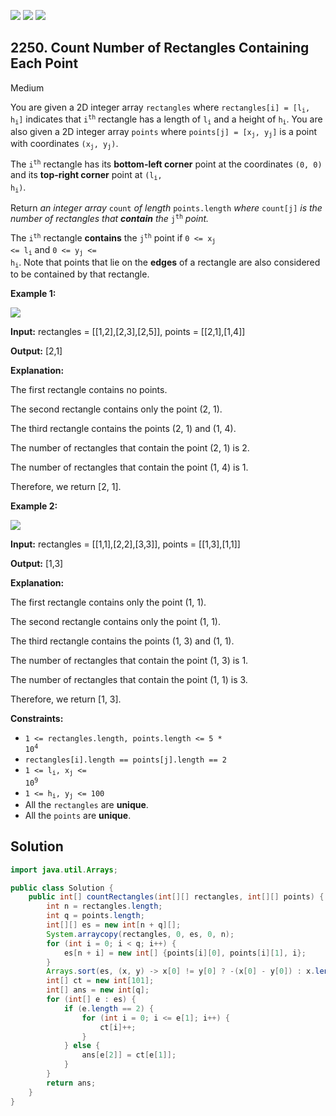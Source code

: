[![](https://img.shields.io/github/stars/javadev/LeetCode-in-Java?label=Stars&style=flat-square)](https://github.com/javadev/LeetCode-in-Java)
[![](https://img.shields.io/github/forks/javadev/LeetCode-in-Java?label=Fork%20me%20on%20GitHub%20&style=flat-square)](https://github.com/javadev/LeetCode-in-Java/fork)
[![](https://img.shields.io/badge/-LeetCode%20in%20Kotlin-blue?style=flat-square)](https://github.com/javadev/LeetCode-in-Kotlin)

## 2250\. Count Number of Rectangles Containing Each Point

Medium

You are given a 2D integer array `rectangles` where <code>rectangles[i] = [l<sub>i</sub>, h<sub>i</sub>]</code> indicates that <code>i<sup>th</sup></code> rectangle has a length of <code>l<sub>i</sub></code> and a height of <code>h<sub>i</sub></code>. You are also given a 2D integer array `points` where <code>points[j] = [x<sub>j</sub>, y<sub>j</sub>]</code> is a point with coordinates <code>(x<sub>j</sub>, y<sub>j</sub>)</code>.

The <code>i<sup>th</sup></code> rectangle has its **bottom-left corner** point at the coordinates `(0, 0)` and its **top-right corner** point at <code>(l<sub>i</sub>, h<sub>i</sub>)</code>.

Return _an integer array_ `count` _of length_ `points.length` _where_ `count[j]` _is the number of rectangles that **contain** the_ <code>j<sup>th</sup></code> _point._

The <code>i<sup>th</sup></code> rectangle **contains** the <code>j<sup>th</sup></code> point if <code>0 <= x<sub>j</sub> <= l<sub>i</sub></code> and <code>0 <= y<sub>j</sub> <= h<sub>i</sub></code>. Note that points that lie on the **edges** of a rectangle are also considered to be contained by that rectangle.

**Example 1:**

![](https://assets.leetcode.com/uploads/2022/03/02/example1.png)

**Input:** rectangles = \[\[1,2],[2,3],[2,5]], points = \[\[2,1],[1,4]]

**Output:** [2,1]

**Explanation:** 

The first rectangle contains no points. 

The second rectangle contains only the point (2, 1). 

The third rectangle contains the points (2, 1) and (1, 4). 

The number of rectangles that contain the point (2, 1) is 2. 

The number of rectangles that contain the point (1, 4) is 1. 

Therefore, we return [2, 1].

**Example 2:**

![](https://assets.leetcode.com/uploads/2022/03/02/example2.png)

**Input:** rectangles = \[\[1,1],[2,2],[3,3]], points = \[\[1,3],[1,1]]

**Output:** [1,3]

**Explanation:** 

The first rectangle contains only the point (1, 1). 

The second rectangle contains only the point (1, 1). 

The third rectangle contains the points (1, 3) and (1, 1). 

The number of rectangles that contain the point (1, 3) is 1. 

The number of rectangles that contain the point (1, 1) is 3.

Therefore, we return [1, 3].

**Constraints:**

*   <code>1 <= rectangles.length, points.length <= 5 * 10<sup>4</sup></code>
*   `rectangles[i].length == points[j].length == 2`
*   <code>1 <= l<sub>i</sub>, x<sub>j</sub> <= 10<sup>9</sup></code>
*   <code>1 <= h<sub>i</sub>, y<sub>j</sub> <= 100</code>
*   All the `rectangles` are **unique**.
*   All the `points` are **unique**.

## Solution

```java
import java.util.Arrays;

public class Solution {
    public int[] countRectangles(int[][] rectangles, int[][] points) {
        int n = rectangles.length;
        int q = points.length;
        int[][] es = new int[n + q][];
        System.arraycopy(rectangles, 0, es, 0, n);
        for (int i = 0; i < q; i++) {
            es[n + i] = new int[] {points[i][0], points[i][1], i};
        }
        Arrays.sort(es, (x, y) -> x[0] != y[0] ? -(x[0] - y[0]) : x.length - y.length);
        int[] ct = new int[101];
        int[] ans = new int[q];
        for (int[] e : es) {
            if (e.length == 2) {
                for (int i = 0; i <= e[1]; i++) {
                    ct[i]++;
                }
            } else {
                ans[e[2]] = ct[e[1]];
            }
        }
        return ans;
    }
}
```